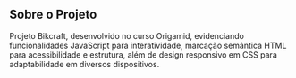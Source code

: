 ## Sobre o Projeto
Projeto Bikcraft, desenvolvido no curso Origamid, evidenciando funcionalidades JavaScript para interatividade, marcação semântica HTML para acessibilidade e estrutura, além de design responsivo em CSS para adaptabilidade em diversos dispositivos.
